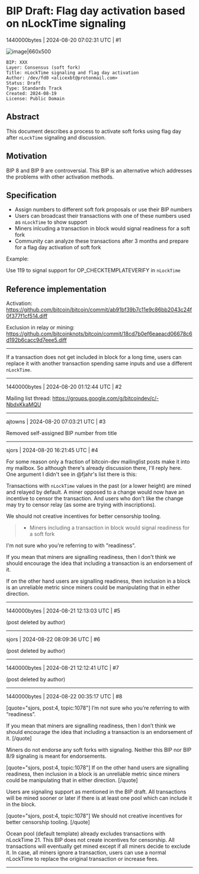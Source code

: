 # BIP Draft: Flag day activation based on nLockTime signaling

1440000bytes | 2024-08-20 07:02:31 UTC | #1

![image|660x500](upload://qWeXTVRJExP7x9TYrAVDRc3OFav.jpeg)

    BIP: XXX  
    Layer: Consensus (soft fork)  
    Title: nLockTime signaling and flag day activation
    Author: /dev/fd0 <alicexbt@protonmail.com>  
    Status: Draft  
    Type: Standards Track  
    Created: 2024-08-19  
    License: Public Domain

## Abstract

This document describes a process to activate soft forks using flag day after `nLockTime` signaling and discussion.

## Motivation

BIP 8 and BIP 9 are controversial. This BIP is an alternative which addresses the problems with other activation methods.

## Specification

- Assign numbers to different soft fork proposals or use their BIP numbers
- Users can broadcast their transactions with one of these numbers used as `nLockTime` to show support
- Miners inlcuding a transaction in block would signal readiness for a soft fork
- Community can analyze these transactions after 3 months and prepare for a flag day activation of soft fork

Example:

Use 119 to signal support for OP_CHECKTEMPLATEVERIFY in `nLockTime`

## Reference implementation

Activation: https://github.com/bitcoin/bitcoin/commit/ab91bf39b7c11e9c86bb2043c24f0f377f1cf514.diff

Exclusion in relay or mining: https://github.com/bitcoinknots/bitcoin/commit/18cd7b0ef6eaeacd06678c6d192b6cacc9d7eee5.diff

---

If a transaction does not get included in block for a long time, users can replace it with another transaction spending same inputs and use a different `nLockTime`.

-------------------------

1440000bytes | 2024-08-20 01:12:44 UTC | #2

Mailing list thread: https://groups.google.com/g/bitcoindev/c/-NbdxKkaMQU

-------------------------

ajtowns | 2024-08-20 07:03:21 UTC | #3

Removed self-assigned BIP number from title

-------------------------

sjors | 2024-08-20 16:21:45 UTC | #4

For some reason only a fraction of bitcoin-dev mailinglist posts make it into my mailbox. So although there's already discussion there, I'll reply here. One argument I didn't see in @fjahr's list there is this:

Transactions with `nLockTime` values in the past (or a lower height) are mined and relayed by default. A miner opposed to a change would now have an incentive to censor the transaction. And users who don't like the change may try to censor relay (as some are trying with inscriptions).

We should not creative incentives for better censorship tooling.

> * Miners including a transaction in block would signal readiness for a soft fork

I'm not sure who you're referring to with "readiness".

If you mean that miners are signalling readiness, then I don't think we should encourage the idea that including a transaction is an endorsement of it.

If on the other hand users are signalling readiness, then inclusion in a block is an unreliable metric since miners could be manipulating that in either direction.

-------------------------

1440000bytes | 2024-08-21 12:13:03 UTC | #5

(post deleted by author)

-------------------------

sjors | 2024-08-22 08:09:36 UTC | #6

(post deleted by author)

-------------------------

1440000bytes | 2024-08-21 12:12:41 UTC | #7

(post deleted by author)

-------------------------

1440000bytes | 2024-08-22 00:35:17 UTC | #8

[quote="sjors, post:4, topic:1078"]
I’m not sure who you’re referring to with “readiness”.

If you mean that miners are signalling readiness, then I don’t think we should encourage the idea that including a transaction is an endorsement of it.
[/quote]

Miners do not endorse any soft forks with signaling. Neither this BIP nor BIP 8/9 signaling is meant for endorsements.

[quote="sjors, post:4, topic:1078"]
If on the other hand users are signalling readiness, then inclusion in a block is an unreliable metric since miners could be manipulating that in either direction.
[/quote]

Users are signaling support as mentioned in the BIP draft. All transactions will be mined sooner or later if there is at least one pool which can include it in the block.

[quote="sjors, post:4, topic:1078"]
We should not creative incentives for better censorship tooling.
[/quote]

Ocean pool (default template) already excludes transactions with nLockTime 21. This BIP does not create incentives for censorship. All transactions will eventually get mined except if all miners decide to exclude it. In case, all miners ignore a transaction, users can use a normal nLockTime to replace the original transaction or increase fees.

-------------------------

